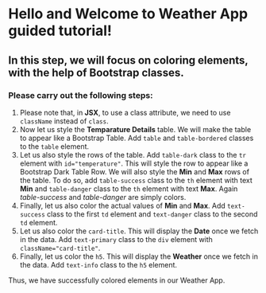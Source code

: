 # Hello and Welcome to **Weather App** guided tutorial!

## In this step, we will focus on coloring elements, with the help of Bootstrap classes.

### Please carry out the following steps:

1. Please note that, in **JSX**, to use a class attribute, we need to use `className` instead of `class`.
2. Now let us style the **Temparature Details** table. We will make the table to appear like a Bootstrap Table. Add `table` and `table-bordered` classes to the `table` element.
3. Let us also style the rows of the table. Add `table-dark` class to the `tr` element with `id="temperature"`. This will style the row to appear like a Bootstrap Dark Table Row. We will also style the **Min** and **Max** rows of the table. To do so, add `table-success` class to the `th` element with text **Min** and `table-danger` class to the `th` element with text **Max**. Again <i>table-success</i> and <i>table-danger</i> are simply colors.
4. Finally, let us also color the actual values of **Min** and **Max**. Add `text-success` class to the first `td` element and `text-danger` class to the second `td` element.
5. Let us also color the `card-title`. This will display the **Date** once we fetch in the data. Add `text-primary` class to the `div` element with `className="card-title"`.
6. Finally, let us color the `h5`. This will display the **Weather** once we fetch in the data. Add `text-info` class to the `h5` element.

Thus, we have successfully colored elements in our Weather App.
